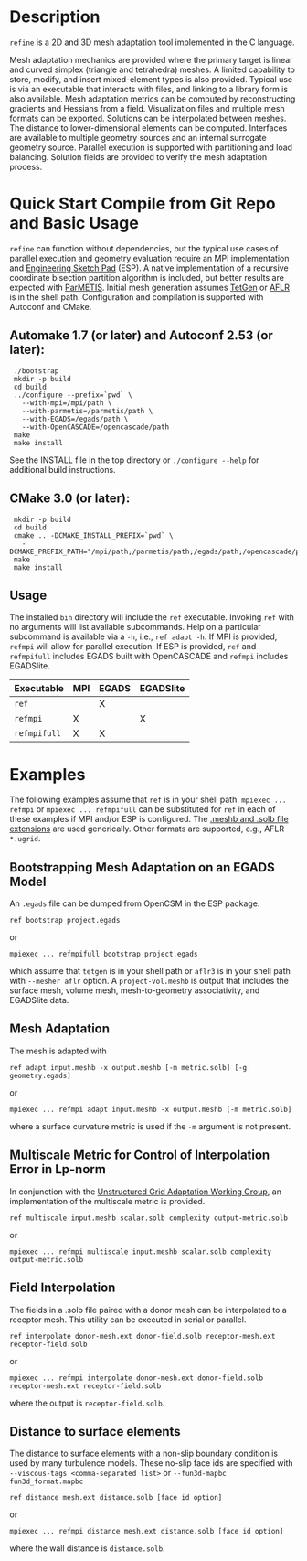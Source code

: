# Description

`refine` is a 2D and 3D mesh adaptation tool implemented in the C
language.

Mesh adaptation mechanics are provided where the primary
target is linear and curved simplex (triangle and tetrahedra)
meshes. A limited capability to store, modify, and insert
mixed-element types is also provided. Typical use is via an executable
that interacts with files, and linking to a library form is also
available. Mesh adaptation metrics can be computed by reconstructing
gradients and Hessians from a field. Visualization files and multiple
mesh formats can be exported. Solutions can be interpolated between
meshes. The distance to lower-dimensional elements can be computed.
Interfaces are available to multiple geometry sources and an internal
surrogate geometry source. Parallel execution is supported with
partitioning and load balancing. Solution fields are provided to
verify the mesh adaptation process.

# Quick Start Compile from Git Repo and Basic Usage

`refine` can function without dependencies, but the typical use cases of
parallel execution and geometry evaluation require an MPI implementation
and [Engineering Sketch Pad](https://acdl.mit.edu/ESP/ESPreadme.txt) (ESP).
A native implementation of a recursive coordinate bisection partition
algorithm is included, but better results are expected with
[ParMETIS](http://glaros.dtc.umn.edu/gkhome/metis/parmetis/overview).
Initial mesh generation assumes
[TetGen](http://tetgen.org) or
[AFLR](http://www.simcenter.msstate.edu/research/cavs_cfd/aflr.php) is in
the shell path.
Configuration and compilation is supported with Autoconf and CMake.

## Automake 1.7 (or later) and Autoconf 2.53 (or later):
```
 ./bootstrap
 mkdir -p build
 cd build
 ../configure --prefix=`pwd` \
   --with-mpi=/mpi/path \
   --with-parmetis=/parmetis/path \
   --with-EGADS=/egads/path \
   --with-OpenCASCADE=/opencascade/path
 make
 make install
```
See the INSTALL file in the top directory or `./configure --help`
for additional build instructions.

## CMake 3.0 (or later):
```
 mkdir -p build
 cd build
 cmake .. -DCMAKE_INSTALL_PREFIX=`pwd` \
   -DCMAKE_PREFIX_PATH="/mpi/path;/parmetis/path;/egads/path;/opencascade/path"
 make
 make install
```

## Usage

The installed `bin` directory will include the `ref` executable.
Invoking `ref` with no arguments will list available subcommands.
Help on a particular subcommand is available via a `-h`, i.e.,
`ref adapt -h`. If MPI is provided, `refmpi` will allow for parallel
execution. If ESP is provided, `ref` and `refmpifull` includes
EGADS built with OpenCASCADE and `refmpi` includes EGADSlite.

|  Executable  |MPI|EGADS|EGADSlite|
|--------------|---|-----|---------|
| `ref`        |   |  X  |         |
| `refmpi`     | X |     |    X    |
| `refmpifull` | X |  X  |         |

# Examples

The following examples assume that `ref` is in your shell path.
`mpiexec ... refmpi` or `mpiexec ... refmpifull` can be substituted for
`ref` in each of these examples if MPI and/or ESP is configured. The
[.meshb and .solb file extensions](https://github.com/LoicMarechal/libMeshb)
are used generically. Other formats are supported, e.g.,
AFLR `*.ugrid`.

## Bootstrapping Mesh Adaptation on an EGADS Model

An `.egads` file can be dumped from OpenCSM in the ESP package.
```
ref bootstrap project.egads
```
or
```
mpiexec ... refmpifull bootstrap project.egads
```
which assume that `tetgen` is in your shell path or
`aflr3` is in your shell path with `--mesher aflr` option.
A `project-vol.meshb` is output that includes the surface mesh,
volume mesh, mesh-to-geometry associativity, and EGADSlite data.

## Mesh Adaptation

The mesh is adapted with
```
ref adapt input.meshb -x output.meshb [-m metric.solb] [-g geometry.egads]
```
or
```
mpiexec ... refmpi adapt input.meshb -x output.meshb [-m metric.solb]
```
where a surface curvature metric is used if the `-m` argument is not present.

## Multiscale Metric for Control of Interpolation Error in Lp-norm

In conjunction with the
[Unstructured Grid Adaptation Working Group](https://ugawg.github.io/),
an implementation of the multiscale metric is provided.
```
ref multiscale input.meshb scalar.solb complexity output-metric.solb
```
or
```
mpiexec ... refmpi multiscale input.meshb scalar.solb complexity output-metric.solb
```

## Field Interpolation
The fields in a .solb file paired with a donor mesh can be interpolated to
a receptor mesh. This utility can be executed in serial or parallel.

```
ref interpolate donor-mesh.ext donor-field.solb receptor-mesh.ext receptor-field.solb
```
or
```
mpiexec ... refmpi interpolate donor-mesh.ext donor-field.solb receptor-mesh.ext receptor-field.solb
```
where the output is `receptor-field.solb`.

## Distance to surface elements
The distance to surface elements with a non-slip boundary condition is used
by many turbulence models. These no-slip face ids are specified with
`--viscous-tags <comma-separated list>` or `--fun3d-mapbc fun3d_format.mapbc`
```
ref distance mesh.ext distance.solb [face id option]
```
or
```
mpiexec ... refmpi distance mesh.ext distance.solb [face id option]
```
where the wall distance is `distance.solb`.
